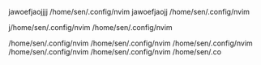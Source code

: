 jawoefjaojjjj
/home/sen/.config/nvim
jawoefjaojj
/home/sen/.config/nvim

j/home/sen/.config/nvim
/home/sen/.config/nvim


/home/sen/.config/nvim
/home/sen/.config/nvim
/home/sen/.config/nvim
/home/sen/.config/nvim
/home/sen/.config/nvim
/home/sen/.co

